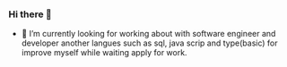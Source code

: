 ### Hi there 👋
- 🔭 I’m currently looking for working about  with software engineer and developer  another langues such as sql, java scrip and type(basic) for improve myself while waiting apply for work.

<!--
**blouiz11/blouiz11** is a ✨ _special_ ✨ repository because its `README.md` (this file) appears on your GitHub profile.

Here are some ideas to get you started:

- 🔭 I’m currently working on ...
- 🌱 I’m currently learning ...
- 👯 I’m looking to collaborate on ...
- 🤔 I’m looking for help with ...
- 💬 Ask me about ...
- 📫 How to reach me: ...
- 😄 Pronouns: ...
- ⚡ Fun fact: ...
-->
